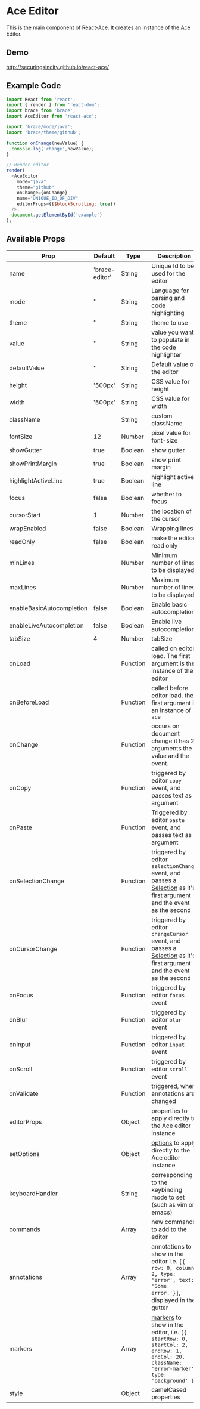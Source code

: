 # Ace Editor

This is the main component of React-Ace. It creates an instance of the Ace Editor.

## Demo

http://securingsincity.github.io/react-ace/

## Example Code


```javascript
import React from 'react';
import { render } from 'react-dom';
import brace from 'brace';
import AceEditor from 'react-ace';

import 'brace/mode/java';
import 'brace/theme/github';

function onChange(newValue) {
  console.log('change',newValue);
}

// Render editor
render(
  <AceEditor
    mode="java"
    theme="github"
    onChange={onChange}
    name="UNIQUE_ID_OF_DIV"
    editorProps={{$blockScrolling: true}}
  />,
  document.getElementById('example')
);
```


## Available Props

|Prop|Default|Type|Description|
|-----|------|-----|-----|
|name| 'brace-editor'| String |Unique Id to be used for the editor|
|mode| ''| String |Language for parsing and code highlighting|
|theme| ''| String |theme to use|
|value | ''| String | value you want to populate in the code highlighter|
|defaultValue | ''| String |Default value of the editor|
|height| '500px'| String |CSS value for height|
|width| '500px'| String |CSS value for width|
|className| | String |custom className|
|fontSize| 12| Number |pixel value for font-size|
|showGutter| true| Boolean | show gutter |
|showPrintMargin| true| Boolean| show print margin |
|highlightActiveLine| true| Boolean| highlight active line|
|focus| false| Boolean| whether to focus
|cursorStart| 1| Number| the location of the cursor
|wrapEnabled| false| Boolean | Wrapping lines|
|readOnly| false| Boolean| make the editor read only |
|minLines| | Number |Minimum number of lines to be displayed|
|maxLines| | Number |Maximum number of lines to be displayed|
|enableBasicAutocompletion| false| Boolean | Enable basic autocompletion|
|enableLiveAutocompletion| false| Boolean | Enable live autocompletion|
|tabSize| 4|  Number| tabSize|
|onLoad| | Function | called on editor load. The first argument is the instance of the editor |
|onBeforeLoad| | Function | called before editor load. the first argument is an instance of `ace`|
|onChange| | Function |  occurs on document change it has 2 arguments the value and the event.|
|onCopy| | Function | triggered  by editor `copy` event, and passes text as argument|
|onPaste| | Function | Triggered by editor `paste` event, and passes text as argument|
|onSelectionChange| | Function | triggered by editor `selectionChange` event, and passes a [Selection](https://ace.c9.io/#nav=api&api=selection) as it's first argument and the event as the second|
|onCursorChange| | Function | triggered by editor `changeCursor` event, and passes a [Selection](https://ace.c9.io/#nav=api&api=selection) as it's first argument and the event as the second|
|onFocus| | Function | triggered by editor `focus` event|
|onBlur| | Function | triggered by editor `blur` event|
|onInput| | Function | triggered by editor `input` event|
|onScroll| | Function | triggered by editor `scroll` event|
|onValidate| | Function | triggered, when annotations are changed|
|editorProps| | Object | properties to apply directly to the Ace editor instance|
|setOptions| | Object | [options](https://github.com/ajaxorg/ace/wiki/Configuring-Ace) to apply directly to the Ace editor instance|
|keyboardHandler| | String | corresponding to the keybinding mode to set (such as vim or emacs)|
|commands| | Array | new commands to add to the editor
|annotations| | Array | annotations to show in the editor i.e. `[{ row: 0, column: 2, type: 'error', text: 'Some error.'}]`, displayed in the gutter|
|markers| | Array | [markers](https://ace.c9.io/api/edit_session.html#EditSession.addMarker) to show in the editor, i.e. `[{ startRow: 0, startCol: 2, endRow: 1, endCol: 20, className: 'error-marker', type: 'background' }]`|
|style| | Object  | camelCased properties |
